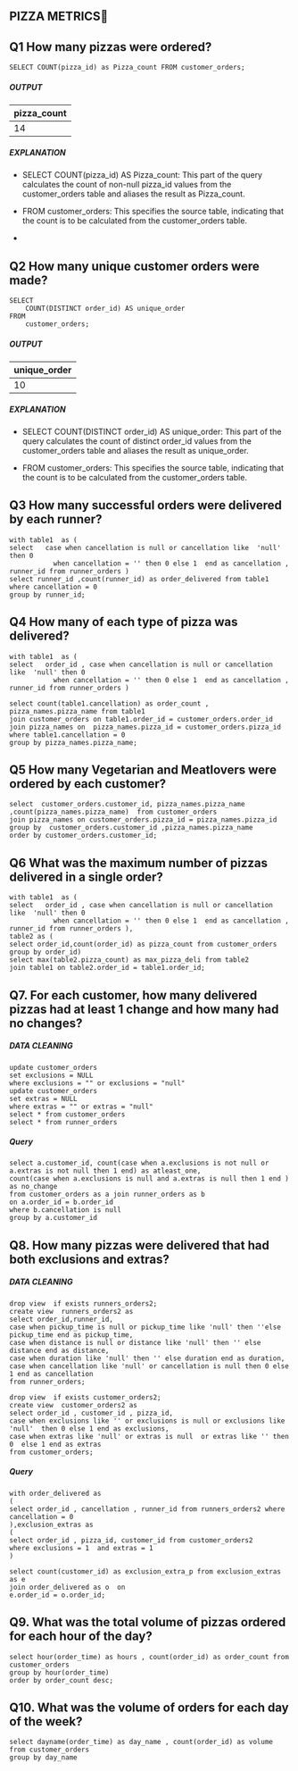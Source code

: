 ## PIZZA METRICS🍕

## Q1  How many pizzas were ordered?

```
SELECT COUNT(pizza_id) as Pizza_count FROM customer_orders;
```
##### OUTPUT
| pizza_count |
|-------------|
|    14       |

##### EXPLANATION

- SELECT COUNT(pizza_id) AS Pizza_count: This part of the query calculates the count of non-null pizza_id values from the customer_orders table and aliases the result as Pizza_count.

- FROM customer_orders: This specifies the source table, indicating that the count is to be calculated from the customer_orders table.
- 
## Q2 How many unique customer orders were made?

```
SELECT 
    COUNT(DISTINCT order_id) AS unique_order
FROM 
    customer_orders;

```
##### OUTPUT 
| unique_order|
|-------------|
|    10       |


##### EXPLANATION
- SELECT COUNT(DISTINCT order_id) AS unique_order: This part of the query calculates the count of distinct order_id values from the customer_orders table and aliases the result as unique_order.

- FROM customer_orders: This specifies the source table, indicating that the count is to be calculated from the customer_orders table.

## Q3 How many successful orders were delivered by each runner?
```
with table1  as (
select   case when cancellation is null or cancellation like  'null' then 0 
		   when cancellation = '' then 0 else 1  end as cancellation , 
runner_id from runner_orders )
select runner_id ,count(runner_id) as order_delivered from table1 where cancellation = 0
group by runner_id;
```

## Q4 How many of each type of pizza was delivered?
```
with table1  as (
select   order_id , case when cancellation is null or cancellation like  'null' then 0 
		   when cancellation = '' then 0 else 1  end as cancellation , 
runner_id from runner_orders )

select count(table1.cancellation) as order_count , pizza_names.pizza_name from table1 
join customer_orders on table1.order_id = customer_orders.order_id
join pizza_names on  pizza_names.pizza_id = customer_orders.pizza_id 
where table1.cancellation = 0
group by pizza_names.pizza_name;
```
## Q5 How many Vegetarian and Meatlovers were ordered by each customer?
```
select  customer_orders.customer_id, pizza_names.pizza_name ,count(pizza_names.pizza_name)  from customer_orders
join pizza_names on customer_orders.pizza_id = pizza_names.pizza_id
group by  customer_orders.customer_id ,pizza_names.pizza_name 
order by customer_orders.customer_id;
```
## Q6 What was the maximum number of pizzas delivered in a single order?
```
with table1  as (
select   order_id , case when cancellation is null or cancellation like  'null' then 0 
		   when cancellation = '' then 0 else 1  end as cancellation , 
runner_id from runner_orders ),
table2 as (
select order_id,count(order_id) as pizza_count from customer_orders
group by order_id)
select max(table2.pizza_count) as max_pizza_deli from table2 
join table1 on table2.order_id = table1.order_id;
```
## Q7. For each customer, how many delivered pizzas had at least 1 change and how many had no changes?
##### DATA CLEANING
```
update customer_orders
set exclusions = NULL
where exclusions = "" or exclusions = "null"
update customer_orders
set extras = NULL
where extras = "" or extras = "null"
select * from customer_orders
select * from runner_orders
```
##### Query
```
select a.customer_id, count(case when a.exclusions is not null or a.extras is not null then 1 end) as atleast_one,
count(case when a.exclusions is null and a.extras is null then 1 end ) as no_change 
from customer_orders as a join runner_orders as b
on a.order_id = b.order_id
where b.cancellation is null
group by a.customer_id

```
## Q8. How many pizzas were delivered that had both exclusions and extras?
##### DATA CLEANING
```
drop view  if exists runners_orders2;
create view  runners_orders2 as 
select order_id,runner_id,
case when pickup_time is null or pickup_time like 'null' then ''else pickup_time end as pickup_time,
case when distance is null or distance like 'null' then '' else distance end as distance,
case when duration like 'null' then '' else duration end as duration,
case when cancellation like 'null' or cancellation is null then 0 else 1 end as cancellation
from runner_orders;

drop view  if exists customer_orders2;
create view  customer_orders2 as 
select order_id , customer_id , pizza_id, 
case when exclusions like '' or exclusions is null or exclusions like 'null'  then 0 else 1 end as exclusions,
case when extras like 'null' or extras is null  or extras like '' then 0  else 1 end as extras 
from customer_orders;
```
##### Query
```
with order_delivered as 
(
select order_id , cancellation , runner_id from runners_orders2 where cancellation = 0  
),exclusion_extras as 
(
select order_id , pizza_id, customer_id from customer_orders2
where exclusions = 1  and extras = 1 
)

select count(customer_id) as exclusion_extra_p from exclusion_extras as e
join order_delivered as o  on
e.order_id = o.order_id;
```
## Q9. What was the total volume of pizzas ordered for each hour of the day?
```
select hour(order_time) as hours , count(order_id) as order_count from customer_orders
group by hour(order_time)
order by order_count desc;
```

## Q10. What was the volume of orders for each day of the week?
```
select dayname(order_time) as day_name , count(order_id) as volume  from customer_orders 
group by day_name
```
